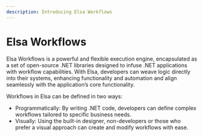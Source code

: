 ```yaml
---
description: Introducing Elsa Workflows
---
```


# Elsa Workflows

Elsa Workflows is a powerful and flexible execution engine, encapsulated as a set of open-source .NET libraries designed to infuse .NET applications with workflow capabilities. With Elsa, developers can weave logic directly into their systems, enhancing functionality and automation and align seamlessly with the application’s core functionality.

Workflows in Elsa can be defined in two ways:

* Programmatically: By writing .NET code, developers can define complex workflows tailored to specific business needs.
* Visually: Using the built-in designer, non-developers or those who prefer a visual approach can create and modify workflows with ease.
